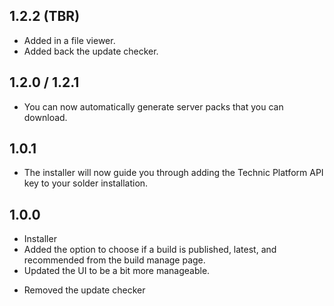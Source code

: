 1.2.2 (TBR)
----
+ Added in a file viewer.
+ Added back the update checker.

1.2.0 / 1.2.1
-----
+ You can now automatically generate server packs that you can
download.

1.0.1
----
+ The installer will now guide you through adding 
the Technic Platform API key to your solder installation.


1.0.0
---
+ Installer
+ Added the option to choose if a build is published, 
latest, and recommended from the build manage page.
+ Updated the UI to be a bit more manageable.
- Removed the update checker